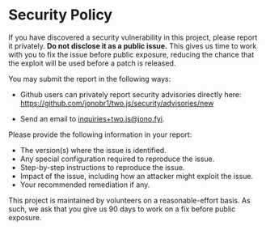 # Security Policy

If you have discovered a security vulnerability in this project, please report it
privately. **Do not disclose it as a public issue.** This gives us time to work with you
to fix the issue before public exposure, reducing the chance that the exploit will be
used before a patch is released.

You may submit the report in the following ways:

- Github users can privately report security advisories directly here: https://github.com/jonobr1/two.js/security/advisories/new

- Send an email to inquiries+two.js@jono.fyi.

Please provide the following information in your report:

- The version(s) where the issue is identified.
- Any special configuration required to reproduce the issue.
- Step-by-step instructions to reproduce the issue.
- Impact of the issue, including how an attacker might exploit the issue.
- Your recommended remediation if any.

This project is maintained by volunteers on a reasonable-effort basis. As such,
we ask that you give us 90 days to work on a fix before public exposure.
